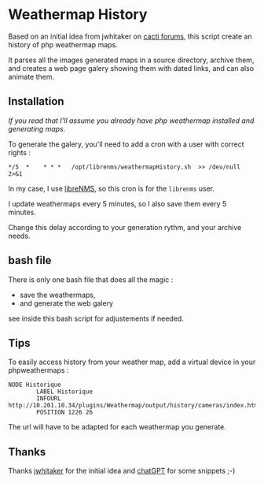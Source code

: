 # Weathermap History

Based on an initial idea from jwhitaker on [cacti forums](https://forums.cacti.net/viewtopic.php?t=40310), this script create an history of php weathermap maps.

It parses all the images generated maps in a source directory, archive them, and creates a web page galery showing them with dated links, and can also animate them.

## Installation

*If you read that I'll assume you already have php weathermap installed and generating maps.*

To generate the galery, you'll need to add a cron with a user with correct rights :

`*/5  *    * * *   /opt/librenms/weathermapHistory.sh  >> /dev/null 2>&1`

In my case, I use [libreNMS](https://www.librenms.org/), so this cron is for the `librenms` user.

I update weathermaps every 5 minutes, so I also save them every 5 minutes. 

Change this delay according to your generation rythm, and your archive needs.

## bash file

There is only one bash file that does all the magic :

- save the weathermaps, 
- and generate the web galery

see inside this bash script for adjustements if needed.

## Tips

To easily access history from your weather map, add a virtual device in your phpweathermaps : 

```
NODE Historique
        LABEL Historique
        INFOURL http://10.201.10.34/plugins/Weathermap/output/history/cameras/index.html
        POSITION 1226 26
```
The url will have to be adapted for each weathermap you generate.

## Thanks

Thanks [jwhitaker](http://forums.cacti.net/memberlist.php?mode=viewprofile&u=29739) for the initial idea and [chatGPT](https://chat.openai.com/chat) for some snippets ;-)
